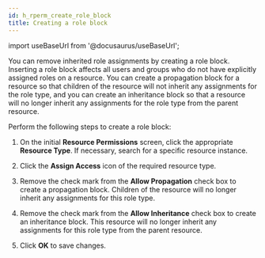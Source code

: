 ```yaml
---
id: h_rperm_create_role_block
title: Creating a role block
---
```

import useBaseUrl from '@docusaurus/useBaseUrl';



You can remove inherited role assignments by creating a role block. Inserting a role block affects all users and groups who do not have explicitly assigned roles on a resource. You can create a propagation block for a resource so that children of the resource will not inherit any assignments for the role type, and you can create an inheritance block so that a resource will no longer inherit any assignments for the role type from the parent resource.

Perform the following steps to create a role block:

1.  On the initial **Resource Permissions** screen, click the appropriate **Resource Type**. If necessary, search for a specific resource instance.

2.  Click the **Assign Access** icon of the required resource type.

3.  Remove the check mark from the **Allow Propagation** check box to create a propagation block. Children of the resource will no longer inherit any assignments for this role type.

4.  Remove the check mark from the **Allow Inheritance** check box to create an inheritance block. This resource will no longer inherit any assignments for this role type from the parent resource.

5.  Click **OK** to save changes.


